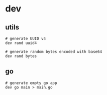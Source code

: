# dev

## utils

```
# generate UUID v4
dev rand uuid4 

# generate random bytes encoded with base64
dev rand bytes
```

## go

```
# generate empty go app
dev go main > main.go
```
